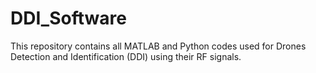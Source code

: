 # DDI_Software
This repository contains all MATLAB and Python codes used for Drones Detection and Identification (DDI) using their RF signals.
